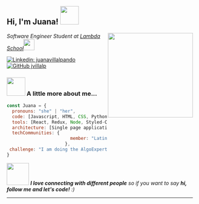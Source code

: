 <h2> Hi, I'm Juana! <img src="https://media.giphy.com/media/mGcNjsfWAjY5AEZNw6/giphy.gif" width="50"></h2>
<img align='right' src="https://media.giphy.com/media/ieyl9zmCjO4b4t6qoY/giphy.gif" width="230">
<p><em>Software Engineer Student at <a href="http://www.unb.br">Lambda School</a><img src="https://media.giphy.com/media/fYSnHlufseco8Fh93Z/giphy.gif" width="30"> 
</em></p>


[![Linkedin: juanavillalpando](https://img.shields.io/badge/-juanavillalpando-blue?style=flat-square&logo=Linkedin&logoColor=white&link=https://https://www.linkedin.com/in/juanavillalpando/)](https://www.linkedin.com/in/juanavillalpando/)
[![GitHub jvillalp](https://img.shields.io/github/followers/jvillalp?label=follow&style=social)](https://github.com/jvillalp)


### <img src="https://media.giphy.com/media/VgCDAzcKvsR6OM0uWg/giphy.gif" width="50"> A little more about me...  

```javascript
const Juana = {
  pronouns: "she" | "her",
  code: [Javascript, HTML, CSS, Python,],
  tools: [React, Redux, Node, Styled-Components],
  architecture: [Single page applications],
  techCommunities: {
                        member: "Latinas in Tech",
                      },
 challenge: "I am doing the AlgoExpert code challenges"
}
```

<img src="https://media.giphy.com/media/LnQjpWaON8nhr21vNW/giphy.gif" width="60"> <em><b>I love connecting with different people</b> so if you want to say <b>hi, follow me and let's code!</b> :)</em>

---
